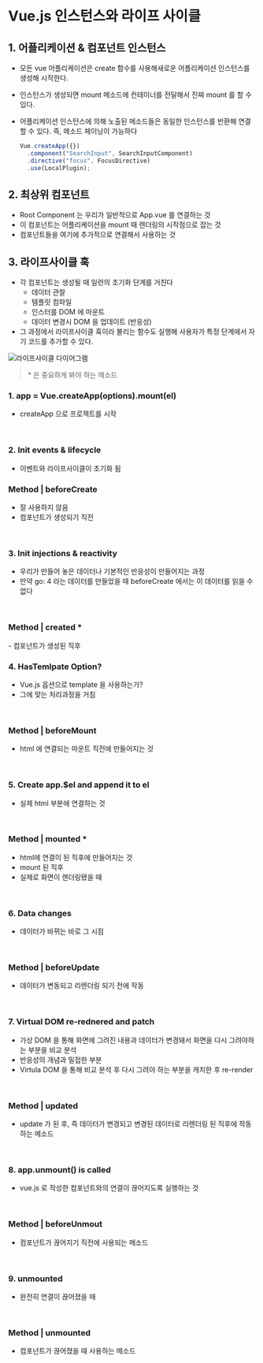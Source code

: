 # Vue.js 인스턴스와 라이프 사이클

## 1. 어플리케이션 & 컴포넌트 인스턴스

- 모든 vue 어플리케이션은 create 함수를 사용해새로운 어플리케이션 인스턴스를 생성해 시작한다.
- 인스턴스가 생성되면 mount 메소드에 컨테이너를 전달해서 진짜 mount 를 할 수 있다.
- 어플리케이션 인스턴스에 의해 노출된 메소드들은 동일한 인스턴스를 반환해 연결할 수 있다. 즉, 메소드 체이닝이 가능하다

  ```jsx
  Vue.createApp({})
    .component("SearchInput", SearchInputComponent)
    .directive("focus", FocusDirective)
    .use(LocalPlugin);
  ```

## 2. 최상위 컴포넌트

- Root Component 는 우리가 일반적으로 App.vue 를 연결하는 것
- 이 컴포넌트는 어플리케이션을 mount 때 렌더링의 시작점으로 잡는 것
- 컴포넌트들을 여기에 추가적으로 연결해서 사용하는 것

## 3. 라이프사이클 훅

- 각 컴포넌트는 생성될 때 일련의 초기화 단계를 거친다
  - 데이터 관찰
  - 템플릿 컴파일
  - 인스터를 DOM 에 마운트
  - 데이터 변경시 DOM 을 업데이트 (반응성)
- 그 과정에서 라이프사이클 훅이라 불리는 함수도 실행해 사용자가 특정 단계에서 자기 코드를 추가할 수 있다.

<img src='https://v3.ko.vuejs.org/images/lifecycle.svg' alt='라이프사이클 다이어그램'>

> \* 은 중요하게 봐야 하는 메소드

### 1. app = Vue.createApp(options).mount(el)

- createApp 으로 프로젝트를 시작

<br />

### 2. Init events & lifecycle

- 이벤트와 라이프사이클이 초기화 됨

<h3> Method | beforeCreate </h3>

- 잘 사용하지 않음
- 컴포넌트가 생성되기 직전

<br />

### 3. Init injections & reactivity

- 우리가 만들어 놓은 데이터나 기본적인 반응성이 만들어지는 과정
- 만약 go: 4 라는 데이터를 만들었을 때 beforeCreate 에서는 이 데이터를 읽을 수 없다

<br />

<h3> Method | created * </h3>
- 컴포넌트가 생성된 직후

<br />

### 4. HasTemlpate Option?

- Vue.js 옵션으로 template 을 사용하는가?
- 그에 맞는 처리과정을 거침

<br />

<h3> Method | beforeMount </h3>

- html 에 연결되는 마운트 직전에 만들어지는 것

<br />

### 5. Create app.$el and append it to el

- 실제 html 부분에 연결하는 것

<br />

<h3> Method | mounted * </h3>

- html에 연결이 된 직후에 만들어지는 것
- mount 된 직후
- 실제로 화면이 렌더링됐을 때

<br />

### 6. Data changes

- 데이터가 바뀌는 바로 그 시점

<br />

<h3> Method | beforeUpdate </h3>

- 데이터가 변동되고 리렌더링 되기 전에 작동

<br />

### 7. Virtual DOM re-rednered and patch

- 가상 DOM 을 통해 화면에 그려진 내용과 데이터가 변경돼서 화면을 다시 그려야하는 부분을 비교 분석
- 반응성의 개념과 밀접한 부분
- Virtula DOM 을 통해 비교 분석 후 다시 그려야 하는 부분을 캐치한 후 re-render

<br />

<h3> Method | updated </h3>

- update 가 된 후, 즉 데이터가 변경되고 변경된 데이터로 리렌더링 된 직후에 작동하는 메소드

<br />

### 8. app.unmount() is called

- vue.js 로 작성한 컴포넌트와의 연결이 끊어지도록 실행하는 것

<br />

<h3> Method | beforeUnmout </h3>

- 컴포넌트가 끊어지기 직전에 사용되는 메소드

<br />

### 9. unmounted

- 완전히 연결이 끊어졌을 때

<br />

<h3> Method | unmounted </h3>

- 컴포넌트가 끊어졌을 때 사용하는 메소드
